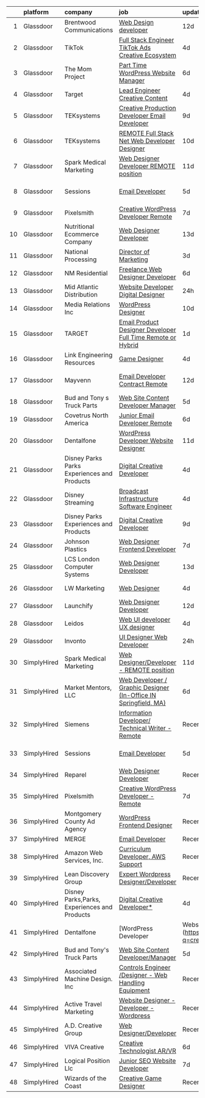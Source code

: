 

|    | platform    | company                                      | job                                                                                                                                                                                                                                                                                                                                                                                                                                                                                                                                                                                                                                                                                                                                                                                                                                                                                                                                                                                                                                                                                                                                                                                                                                                                                                                                                 | update_time   | location           |
|---:|:------------|:---------------------------------------------|:----------------------------------------------------------------------------------------------------------------------------------------------------------------------------------------------------------------------------------------------------------------------------------------------------------------------------------------------------------------------------------------------------------------------------------------------------------------------------------------------------------------------------------------------------------------------------------------------------------------------------------------------------------------------------------------------------------------------------------------------------------------------------------------------------------------------------------------------------------------------------------------------------------------------------------------------------------------------------------------------------------------------------------------------------------------------------------------------------------------------------------------------------------------------------------------------------------------------------------------------------------------------------------------------------------------------------------------------------|:--------------|:-------------------|
|  1 | Glassdoor   | Brentwood Communications                     | [Web Design developer](https://www.glassdoor.com/partner/jobListing.htm?pos=110&ao=1110586&s=58&guid=0000018118e0bebe9bab1a29a8718e3b&src=GD_JOB_AD&t=SR&vt=w&ea=1&cs=1_bdc96b0b&cb=1653979791415&jobListingId=1007873468245&cpc=D2F1DE17EE1F43B9&jrtk=3-0-1g4ce1fndq6ef801-1g4ce1fntpkqu800-341c58f7972e474b--6NYlbfkN0AN0JgPA-XpNJSbtAEDix7jaVo_gHtuHPPykYh8covFIiROmewgjv6ou99YBbZzIiUGd7YMzcytceBprPVgAOrYmhYZjPrHTztbY7IEn8-v70y1A9pP4zMbHa2Yb9vaKybTK6WpJYxscLa9-6_ZI98RmNL3tbq8v3I4b3szl0MGEUbNPOXek9HSrZsmQI9XA3CcPgwzlxTFwVHw5suqJtiqVBChHiMnI4L9JMNCutST38v5IY--248Ld85FGCHdB9-tnBClRDtYdFfnCC4fD2CNOH4OSju_Uk7lKGSdnoYIlrHm_VtocrV1YUFE5zBsTVMX0wW92_DXu4J25laWDv7_nVeE8N0WCoorh7QeTIc8n-OkHmtB0PeZ4rpqvBWFisD5Fx7oeku-mBVqFwtAiu-GAAg6xqNkKsxi9qLHabuNqWFsaiT5tICCi8REucEMdzQZWMN9pXsfKwGxtHPN7RA38hv0Psrb2DjmeriBUUufzQRIvSGRgwLO)                                                                                                                                                                                                                                                                                                                                                                                                                                                                                                     | 12d           | Remote             |
|  2 | Glassdoor   | TikTok                                       | [Full Stack Engineer  TikTok Ads Creative   Ecosystem](https://www.glassdoor.com/partner/jobListing.htm?pos=130&ao=1136043&s=58&guid=0000018118e0bebe9bab1a29a8718e3b&src=GD_JOB_AD&t=SR&vt=w&cs=1_5930b6bf&cb=1653979791418&jobListingId=1007895015938&jrtk=3-0-1g4ce1fndq6ef801-1g4ce1fntpkqu800-bf78653741d4ae0d-)                                                                                                                                                                                                                                                                                                                                                                                                                                                                                                                                                                                                                                                                                                                                                                                                                                                                                                                                                                                                                               | 4d            | Los Angeles, CA    |
|  3 | Glassdoor   | The Mom Project                              | [Part Time WordPress Website Manager](https://www.glassdoor.com/partner/jobListing.htm?pos=118&ao=1110586&s=58&guid=0000018118e0bebe9bab1a29a8718e3b&src=GD_JOB_AD&t=SR&vt=w&cs=1_b7cf01b0&cb=1653979791417&jobListingId=1007890548226&cpc=FB7E4A1762AE5BEC&jrtk=3-0-1g4ce1fndq6ef801-1g4ce1fntpkqu800-94011d42194b3008--6NYlbfkN0BDp_epf89aHDQhKpPegNJQ_ldQpEFZQsM9OcONMGxWx6pU56EKHF58QjVdAUvn2gVf_QDSTsq5TzMYYw_VupSPi2gNelK7gfaSiVvIAZyH_FBcjpgrOiPDCMWhp5_AKgCFtFIEgmxkugGV4vz4jZVhem5kB-XXPuCAj3PfxX1reCEiujvgt8zsKjUc4NaPgJI557kQAOYr0E0Hfiyk6Lw2oDSXxFHVPVuOy7VzStmeQ-n1ABxLJGlbGXd_orJi34HsalCdU4IdpbXa4qpy3FXiNdGk7xWfeLuUdNXj4sVKcWJu0VT5FJmRphESyLsR8BajaDlTQHc72EJ91FTWKghbwquV1wUdQWQZSlNtjnhwKuirlrtI8LBDFSxyTtmCnBWhGsLw3me-Fv2JluT8JFK1neINvRS93UYUx9PDd0_58k60isELYrIYkJ8jwndTEO0IFb3W13nmdd5dgcp6-gakXCEXubHb7-eK8nv_eL00qk35Ub2XhaV0i1F9nnOfDmtFCf8PXmczar0YVP62Ajra1rWNJgqGkk1XyMn_EgUvEBYxRfLFqZUgKaQ2vQCP8X0mQ2Mo41YWkwB1x3gtuydCnZjRN5nw4VPv0rOXmJTTi99g1Yn49-D4C0pYS4zt0Fw%3D)                                                                                                                                                                                                                                                                                                                                             | 6d            | Remote             |
|  4 | Glassdoor   | Target                                       | [Lead Engineer   Creative Content](https://www.glassdoor.com/partner/jobListing.htm?pos=113&ao=1110586&s=58&guid=0000018118e0bebe9bab1a29a8718e3b&src=GD_JOB_AD&t=SR&vt=w&cs=1_3bea842c&cb=1653979791416&jobListingId=1007895429166&cpc=8CDBB1EC89CF7160&jrtk=3-0-1g4ce1fndq6ef801-1g4ce1fntpkqu800-47f659a342ca9cdf--6NYlbfkN0AgONBeCfCTVljpwzR96jFX3mtyFC--n153CYnqiKkqIbEzGownH_L0_wgVvmdp1a2bfVqkckYn9Q2lr1FOqDGHhXGRpztYuKil6dk7w7GOsIU6MaNIx2VG813d8btbZtEEHTQgxP_mED2OtB8l09ia6xzVcEkBp5Qzp4W5Y1PgAeS14vHWinAaus7Tv3S0G43bnBy8FKQrjenrVJKY7Og7ctrb4fXrwvJGSE10qwLZ7IQH2mC4SUvEfQOm7grQ-i92P421mBbhQL2Eha3W0Z5prJMo37wTj30XqzxPuSHfeEpUT1r4spCGkOL60S7X2Fhyz6zTiSUaDEFz7eCid4RXvXT04zQRU37rx_QguMapFEOpxPXFPHBJcwV1gz2oxKgADmNIou5o76dsa0o4GP_v_5hjtAOJ6KQy1ASShraM5dqSNEH778zIoj9D1-QWyes%3D)                                                                                                                                                                                                                                                                                                                                                                                                                                                                                                                                                | 4d            | Brooklyn Park, MN  |
|  5 | Glassdoor   | TEKsystems                                   | [Creative Production Developer  Email Developer ](https://www.glassdoor.com/partner/jobListing.htm?pos=117&ao=1110586&s=58&guid=0000018118e0bebe9bab1a29a8718e3b&src=GD_JOB_AD&t=SR&vt=w&cs=1_ad7d4c5b&cb=1653979791416&jobListingId=1007881109878&cpc=AC285F3A3ECA6BB0&jrtk=3-0-1g4ce1fndq6ef801-1g4ce1fntpkqu800-e35d547a0e4b5d47--6NYlbfkN0AuKz8EBO1xHDEL7V2YF9xF3dC_I9B9i-Zw2Jh8clPMK9BxhHDJszxSyW718EipT5NZMj3EBOgIgA0uWwEm3DTBgaZ73Oz_rNtrM0hv37lKMHXbIT4xzy-gWqWw3lbC-4Gcj_6cHd4C_zCD1WLTPTYUZx3xuhaIYNUjvb8pA4ThrviyUqYwdwRF4o_0wwV-Ln_aUROpvxkxjbTLqrS7p6AYtX1sTn1TX1HLMMOqDezExJAGE0driRH-QrgcK8y2FR9_6JDYnyOrDVl8jVgb0DUx615Yw-TSJupu_VmonOMxAJ73uocxu1PwIZB918NSk6KOmgfMC90YgcVayWckPLYxReo7Dl5sI-kvdwOYJZdlPU32X-oOk8V3nhO1CkVEd9qfLZ219LdeximBkPunliWAkMwiYMX0FZ3outwTyL30uqFzD-i2ujc9fRidkb1HUrinPxdgcRdo802rgLCZM9fk6XRAcqxehf2k7Cy_Y3d_vYKiRAGb7ZbVicd9841pYNMgIx-80PVd5Hq7GVOA3WGEiQPNmbPeiU6s9FWWY1P5FIXvpKXJ1_edCXAgt0JFh4W2G3VjqTUePqGKG9zOuz95rObjuef771eAix-QrNmOrbSZpUicbq4NW71dOqqVv2XNfKcmH5P4uiMw8ghVUFBVsMemZD7iFY8tlHQH5PvSsmpsaYl9OE0dP4K2WKOiL-BCWlw1FSgkgGxQUT6OygiolrBVYt2dMCOzpbUcSaWPcOokPumuO0RGf6FFpiq0fH7_g1_1sfy8YHYMLOcgu902nN3HnMjQnojd9byfVF6b4dk9FTLp7Jh5uEcbvCj__iB4j5WagCfwEM7emq9S1rICHAwud_nuWcw_ny-dbhO3dERF5VXeYjbNQmW98l5fuBpHd8uhBtccKb8V6QVrZuzR6ElOzYVPreXcItuRuZFcgt5oTdsQ87tlysgj7yQHCv8%3D) | 9d            | San Diego, CA      |
|  6 | Glassdoor   | TEKsystems                                   | [REMOTE   Full Stack  Net Web Developer Designer](https://www.glassdoor.com/partner/jobListing.htm?pos=119&ao=1110586&s=58&guid=0000018118e0bebe9bab1a29a8718e3b&src=GD_JOB_AD&t=SR&vt=w&cs=1_cc331e5c&cb=1653979791417&jobListingId=1007880902293&cpc=F41FEAB56D215062&jrtk=3-0-1g4ce1fndq6ef801-1g4ce1fntpkqu800-cb4ddb00717d9792--6NYlbfkN0AuKz8EBO1xHDEL7V2YF9xF3dC_I9B9i-Zw2Jh8clPMK9BxhHDJszxSyW718EipT5NYCQO0TgD0X0cN-EX9Ez1WVHqxAhRb4wizqzOjcBeH0SdYQzcKyhi2n9YUnuT1MpurB242hBb_4yQ7UNwoyoc78Arno7-GIBYU2B-nA70g_dmXpghjqrUTK5rIkMOCsmSY_FCHoK-vSJ2n7WAbHXVlLsbtMNphELq5IG5Sun5ArNsPetGx80O50A8N0YkBXWt9d75g09HWT-K053hsJcL4R_hGWR20uD0pIbCtOuZrF9UOioKKroYBnlrX6I3hVbUbxVbvIh9AfX3xfioeCRwbf0UovSmM0bilAoQ_G7MyaTcmKGuDXc8VowHS8vkpsoBHYNePuXA-T4ZTNUyLPe7hFSLKN2ofdG6aOQrjfgq3dEVyffyD31Ewc9h2_GfFYJlly3njN104SoNEqPDG7ODuwPOspZUnNKDbR2ooPqk3EeKAeydrUqczWO4nyypqOIxTfEUufd9_13kBv2ONt2tFW0PLfnGfHpEsbK4EplcJvwbMoXl9fWXpNR-LmG9CB3DckLscOLb8_aNEwzGqpmJ-FcT9MOFLub-j9RpEkX251UOlteV977F9p20nR7mdRh8P6p1YBV3N_VAF0tl49vZzehzZ62LWuOKjO-YFviQoKzYYdEsto_NuMc-kSke4JmIORSx9aWHkYZBqhoX6tpW8O8qoDdewcLCVYURuOSIqEttUXOzuosIVsenwKa7NwvHEy4L_XWZ66gdTfjSGxwrDX_BYyt1BU82Qfn2EB7rF6imgl8i0II-phvZSMrnQ6lcJkkMljuE-C9dBft828TnHKY73NykCALl8oIh_VQNiE07y86e6GSqNBpN0zlW3jygyMC8T_r13dT3cQE2Bd0Le1ifANmUGz71A-o3a4tzkMoog63DvPLD6osVWUwsRClg%3D) | 10d           | Dallas, TX         |
|  7 | Glassdoor   | Spark Medical Marketing                      | [Web Designer Developer   REMOTE position](https://www.glassdoor.com/partner/jobListing.htm?pos=125&ao=1136043&s=58&guid=0000018118e0bebe9bab1a29a8718e3b&src=GD_JOB_AD&t=SR&vt=w&ea=1&cs=1_831920af&cb=1653979791417&jobListingId=1007877826863&jrtk=3-0-1g4ce1fndq6ef801-1g4ce1fntpkqu800-2f13653f5c5aacea-)                                                                                                                                                                                                                                                                                                                                                                                                                                                                                                                                                                                                                                                                                                                                                                                                                                                                                                                                                                                                                                      | 11d           | Remote             |
|  8 | Glassdoor   | Sessions                                     | [Email Developer](https://www.glassdoor.com/partner/jobListing.htm?pos=123&ao=1136043&s=58&guid=0000018118e0bebe9bab1a29a8718e3b&src=GD_JOB_AD&t=SR&vt=w&ea=1&cs=1_49d3c3fe&cb=1653979791417&jobListingId=1007892911306&jrtk=3-0-1g4ce1fndq6ef801-1g4ce1fntpkqu800-9548a622875b6647-)                                                                                                                                                                                                                                                                                                                                                                                                                                                                                                                                                                                                                                                                                                                                                                                                                                                                                                                                                                                                                                                               | 5d            | San Francisco, CA  |
|  9 | Glassdoor   | Pixelsmith                                   | [Creative WordPress Developer   Remote](https://www.glassdoor.com/partner/jobListing.htm?pos=121&ao=1136043&s=58&guid=0000018118e0bebe9bab1a29a8718e3b&src=GD_JOB_AD&t=SR&vt=w&ea=1&cs=1_841b2d21&cb=1653979791417&jobListingId=1007885969465&jrtk=3-0-1g4ce1fndq6ef801-1g4ce1fntpkqu800-3cb15af3a9caeacc-)                                                                                                                                                                                                                                                                                                                                                                                                                                                                                                                                                                                                                                                                                                                                                                                                                                                                                                                                                                                                                                         | 7d            | Remote             |
| 10 | Glassdoor   | Nutritional Ecommerce Company                | [Web Designer Developer](https://www.glassdoor.com/partner/jobListing.htm?pos=101&ao=1110586&s=58&guid=0000018118e0bebe9bab1a29a8718e3b&src=GD_JOB_AD&t=SR&vt=w&ea=1&cs=1_ba0bbcaf&cb=1653979791413&jobListingId=1007870163065&cpc=98DA698308998F28&jrtk=3-0-1g4ce1fndq6ef801-1g4ce1fntpkqu800-05730f7d874a8101--6NYlbfkN0A4hgeKHdLyHgzaskNEvl2xXMVaueUT71iJOYpLYISQUI4874FyV4y-9t0XBQqIHQwgodLoD-hlKBw30pOxe1lfS9odE7bVLnq0mhISBtPVjY2wHSxJJ9n-Qo1a-L7K03ejCZ_ueN6182PjFP47O-7FCZrHRlTpoj7jtMdDTRdxMGfgMxiQLQIQXOB5-88trjzo7YSfYxYUgwNlHWAhZxipkyEcn7aX60B94Thk4vMIeF-hSSxOdisO3EIwZ8XSvI9JB3PBqwcfFoS3rbpB1WsyN7nJLUdvVtzjJggecGq1y8XCDLLHbXBU9amaHjNI1iOaaYR8XLdheanWf9OGkU3KtKPt08GvflN5DgMkoOeowOD_9Rwua_hiEbevkESYlWxgH_KH1FcUYW2XBOpqPlia6wgJjgO6_lLnFLLUhge6BcxxzvnZLYY65tGyWSlQyhlhBO4IDF8bgzKNhprOSLZ-hG77c-YZae-zHE_wUHtap5EucEPV5TTNSmZcSeo4LnERnyaf7ThmEg%3D%3D)                                                                                                                                                                                                                                                                                                                                                                                                                                                                       | 13d           | Mesa, AZ           |
| 11 | Glassdoor   | National Processing                          | [Director of Marketing](https://www.glassdoor.com/partner/jobListing.htm?pos=107&ao=1110586&s=58&guid=0000018118e0bebe9bab1a29a8718e3b&src=GD_JOB_AD&t=SR&vt=w&ea=1&cs=1_70ce7fe2&cb=1653979791414&jobListingId=1007899258396&cpc=C433947A107EB3A8&jrtk=3-0-1g4ce1fndq6ef801-1g4ce1fntpkqu800-947b267017f87e14--6NYlbfkN0AO-lx13pzomzdSppJUWL3QXsQT8oyFk4U4LWH8QC50Cr-zBueLseaIpkkkJPr_5hKBI-HdPp9CW4PwmGJZ23fbNpF3sOv-Qz5rN0rZXmH6HfM2DjqljLBGoEdTx-afSUvuzP0UerW0Vy09R_u_c9qM-Yx3Qx3IOKHmM9nm5-AmRkNNPqyijCRBatfRQTE1AOlFcc4jlvvsjEduU1uOjKVgujWrc7ggW2U7-Q20UG7_PIowvasIIednmzBjc9OcoIdm1BjPWcg3wQHD-NblGpkMUw_2Jx-7Gom8k6ozuVSeASkYo-es_TDXH_M_ZDz5ZTdTVJn7LM_Mai9N1qWrQoB_-mN2TvWg8UveLG2gcVZ2kN5mAfoB8ibaBIX4mFzm9c_PGw-n8KEc5vpokIfl3AEv-388UDhYz8-zlmcSwPnA2H5j3EfQKj0i1WCETMbganGqE4C6BpAKPPLYAAMxuF1PRIufF-RmLMr8oYSnXJqbi_qwPGewW1uszxjfYls7gMfOgkJhOMXhmg%3D%3D)                                                                                                                                                                                                                                                                                                                                                                                                                                                                        | 3d            | Orem, UT           |
| 12 | Glassdoor   | NM Residential                               | [Freelance Web Designer Developer](https://www.glassdoor.com/partner/jobListing.htm?pos=124&ao=1136043&s=58&guid=0000018118e0bebe9bab1a29a8718e3b&src=GD_JOB_AD&t=SR&vt=w&ea=1&cs=1_f01df279&cb=1653979791417&jobListingId=1007889424611&jrtk=3-0-1g4ce1fndq6ef801-1g4ce1fntpkqu800-8b33379d0efd92ef-)                                                                                                                                                                                                                                                                                                                                                                                                                                                                                                                                                                                                                                                                                                                                                                                                                                                                                                                                                                                                                                              | 6d            | Orlando, FL        |
| 13 | Glassdoor   | Mid Atlantic Distribution                    | [Website Developer   Digital Designer](https://www.glassdoor.com/partner/jobListing.htm?pos=114&ao=1110586&s=58&guid=0000018118e0bebe9bab1a29a8718e3b&src=GD_JOB_AD&t=SR&vt=w&ea=1&cs=1_b342b73c&cb=1653979791416&jobListingId=1007903294411&cpc=280AB1FAEDD8D536&jrtk=3-0-1g4ce1fndq6ef801-1g4ce1fntpkqu800-2b67c79111503ea4--6NYlbfkN0BFoUiGhYgMv7mY7eF-LUw5iBVmnYrkwGa4q8pcO4KaVnLrhYX2UEPCV2Z8xr9c14HKUUNq9DvnCyysFLQSGDIXNyuipCfsfrXAIskEj7Qd1qOVlTRTHFDUJjSUZy5S8u-oMzntyD7XA4wR23HXW9mL44-sFXbxUo5zag_3hC_G7woMXF7Qes8IAeHwMkVNk0Ii2G4ZOLAFI3K_V29rJ5FE1tkWQitFEpqTi3CZWcSlHybah1eEiJ74KE-pluU1H-cs4ig2G3TF7hYoFAAyR-_DVT_jfpYpAYbxWuvPsxn5i5VRs4Hw67k9uXcTURaf-nTK3UKncrc7Lz2k3whMNLL-NdCCK3JIRQ4xiREdAM1lmfsJXr_8dTCz02BeNI7P0q04pUFj-FIEL_b29x0VncyXDguD_a4gIjIuaofH9jZ2RocBfO1qXnNsXWi37ST3YfK--ISy4J_IljMjek0eH2dv8RGXR3F2sYkmQ9xjZSiemlpgoRG2JDIBQeyMj-nuAsI%3D)                                                                                                                                                                                                                                                                                                                                                                                                                                                                       | 24h           | Durham, NC         |
| 14 | Glassdoor   | Media Relations  Inc                         | [WordPress Designer](https://www.glassdoor.com/partner/jobListing.htm?pos=104&ao=1110586&s=58&guid=0000018118e0bebe9bab1a29a8718e3b&src=GD_JOB_AD&t=SR&vt=w&cs=1_5a51b7dd&cb=1653979791414&jobListingId=1007880554824&cpc=69B8552047CEAB84&jrtk=3-0-1g4ce1fndq6ef801-1g4ce1fntpkqu800-74167e276388d39e--6NYlbfkN0Cz3Rmax7vZCfytuMZp8f8gjpiHPDYSQsTIfBZvarE91dqugE1sjmNbTwTrQ6OtasNkZtz-Nc85ovv-SWbn05n1jRMKS04gXQMoydn4NEGPfS3Xa_VrT4zRAV_AWjbZdpNxAa9TCc5-pmV_0HF62B_ghKNKVuHBK6SEGphVkxn4TK5v6jFX_k3v4MyR5aiuCZ41g6Rkl8505qOkOtR0r4lQvFXfzavzrn2ClcEGFUBhIQ0DuUYGaGanT45yplxpghV1kAeri6w4zMYbzQx4_DKqdN3h571ocIjv82BKfA2Pf50ojzQQ6G97oWe47P7UYo0Y2FQthLtRGr0NPWdo7ImH-zZ6hh_QaDWzR6bYw8MWZ7DnOOnmih1blIXXZblDBe_abBzcQNJslRqttLO2rVOOmetSE0ip_9t8RnKSKsdYvYv4XcfcR7lAuZCFKcvFZxc4zHETezFx04U8vk-kecGWTMQMULgZf2u84ouyoKtdyLI6mn1q0sNi)                                                                                                                                                                                                                                                                                                                                                                                                                                                                                                            | 10d           | Burnsville, MN     |
| 15 | Glassdoor   | TARGET                                       | [Email Product Designer   Developer  Full Time Remote or Hybrid ](https://www.glassdoor.com/partner/jobListing.htm?pos=128&ao=1136043&s=58&guid=0000018118e0bebe9bab1a29a8718e3b&src=GD_JOB_AD&t=SR&vt=w&cs=1_31390fc9&cb=1653979791418&jobListingId=1007900471696&jrtk=3-0-1g4ce1fndq6ef801-1g4ce1fntpkqu800-d89c527548f3a6a0-)                                                                                                                                                                                                                                                                                                                                                                                                                                                                                                                                                                                                                                                                                                                                                                                                                                                                                                                                                                                                                    | 1d            | Minneapolis, MN    |
| 16 | Glassdoor   | Link Engineering Resources                   | [Game Designer](https://www.glassdoor.com/partner/jobListing.htm?pos=105&ao=1110586&s=58&guid=0000018118e0bebe9bab1a29a8718e3b&src=GD_JOB_AD&t=SR&vt=w&ea=1&cs=1_44424a67&cb=1653979791414&jobListingId=1007895046332&cpc=9E3121F390AE2874&jrtk=3-0-1g4ce1fndq6ef801-1g4ce1fntpkqu800-bab08b7fb23a502c--6NYlbfkN0Bi59PLG-jaZxWB8GcNlFEjak-PLT4xOp0eHqHcFBwCFKYYVTHzP0Rnc5QgJR-JH1VJx929e_qIf5MtydOsPf3gJA99b_7LVJKZGboLaB8qxXuuGqZH56yaHO-7s0bJB_sa2qwce-d3mn174xDQL3-rTEHyXQDXzXJyteH8lYK6xMWLZQW-WluWnZQlW8sPsKyYZFAqcg5aBLv0djh6wT8_26FwX9o0TJVibgVC2UcvJntY7WiiBAXwTL7qx5v_WczpB5bew8RHE8cjITZh7vYstDRjmlGS3QMiEX6bRhRdWgj0BqlQplJtQXdrCSY-3S-I1cuTgzonIfwSuLxFLjRHqxXq0V8gKNUZrVC0DZ1WAQPZMp-1dmO3iqV2wHp_w_pt33pY2iBTqLHs6_aCNy-hk84GhWY3Q9CeUIxWfWxw89ZzxAD18LoDbW5Tt7Pf0YTWdwteWlbDeUB5Bb27tYyxI75XduHoq9iD12QbyA58BQHP8Qn5CbzOw_rP2lXLsn8TPrLHQ7aIUg%3D%3D)                                                                                                                                                                                                                                                                                                                                                                                                                                                                                | 4d            | Philadelphia, PA   |
| 17 | Glassdoor   | Mayvenn                                      | [Email Developer  Contract Remote ](https://www.glassdoor.com/partner/jobListing.htm?pos=126&ao=1136043&s=58&guid=0000018118e0bebe9bab1a29a8718e3b&src=GD_JOB_AD&t=SR&vt=w&cs=1_e73a57e1&cb=1653979791417&jobListingId=1007873436450&jrtk=3-0-1g4ce1fndq6ef801-1g4ce1fntpkqu800-38658e143497c709-)                                                                                                                                                                                                                                                                                                                                                                                                                                                                                                                                                                                                                                                                                                                                                                                                                                                                                                                                                                                                                                                  | 12d           | San Francisco, CA  |
| 18 | Glassdoor   | Bud and Tony s Truck Parts                   | [Web Site Content Developer Manager](https://www.glassdoor.com/partner/jobListing.htm?pos=103&ao=1110586&s=58&guid=0000018118e0bebe9bab1a29a8718e3b&src=GD_JOB_AD&t=SR&vt=w&ea=1&cs=1_125df887&cb=1653979791414&jobListingId=1007892151006&cpc=1C92CB96DE64E4F7&jrtk=3-0-1g4ce1fndq6ef801-1g4ce1fntpkqu800-37a9e411a789a9f8--6NYlbfkN0CMqAU-OFBhsNaRR6vp3pP6x0mFi-Km7glRX3whY4SgNIBIyXQ9AXISazul6OWJ2Bk5SXF1yXZv6S8dni972IUibODOVIXi2_HBUt_lfApBnXxryqLNYKnIy-uaGMWiJwnmBruXJKjnfDAOyDxhXq17uEk7hpm0FSAIZ3wee1DTvTZWAko0FNAYIrJoFQhaWZGFoND5EV-EyEphh0pl8HfgEDRAOVLXiEIO0vOEhTqoukjBHePXg3Qr6pNow_wA_0SjUNAz0IbIs0JFfEhEe0CcTqBzB0JWyz57SYhveYw5wmu23x3UAPAuzf-WaXhd-_Nx9Xoy4xe715l0OC9r5Tzdn6JRyoPS1X3LvH4NrctmQtuYtjWz3uQwRKpvq-I0YhoJnoylpdFkMdLQmEvYe2oaXvn4A9QG75ucwHN1oM43i_QfUhH4V4mqAFihn4RlbKC25YAPwwkE-ftek21x2uRwHhntBFoaTsH3ya6ZH09He1kNhOtaNkY4n-F15aqpnkB5mgNESCreJjvJytYtesGAQYBEgRXZ_sM%3D)                                                                                                                                                                                                                                                                                                                                                                                                                                         | 5d            | Romeo, MI          |
| 19 | Glassdoor   | Covetrus  North America                      | [Junior Email Developer  Remote ](https://www.glassdoor.com/partner/jobListing.htm?pos=122&ao=1136043&s=58&guid=0000018118e0bebe9bab1a29a8718e3b&src=GD_JOB_AD&t=SR&vt=w&cs=1_c3c11b31&cb=1653979791417&jobListingId=1007889463657&jrtk=3-0-1g4ce1fndq6ef801-1g4ce1fntpkqu800-eec3acbce98b5581-)                                                                                                                                                                                                                                                                                                                                                                                                                                                                                                                                                                                                                                                                                                                                                                                                                                                                                                                                                                                                                                                    | 6d            | Maine              |
| 20 | Glassdoor   | Dentalfone                                   | [WordPress Developer   Website Designer](https://www.glassdoor.com/partner/jobListing.htm?pos=106&ao=1110586&s=58&guid=0000018118e0bebe9bab1a29a8718e3b&src=GD_JOB_AD&t=SR&vt=w&ea=1&cs=1_ead08d74&cb=1653979791414&jobListingId=1007876265931&cpc=BE7ED86EB2F099E4&jrtk=3-0-1g4ce1fndq6ef801-1g4ce1fntpkqu800-e7edcc078dd9ff13--6NYlbfkN0CYsydUxmpGs6l8Mamhxh7X_ekOeCF664TVDd9CAWImjVf8V7DaZWuzYc07tiOXSvxVvDrA8fIW6fWtZbjZgGxE3xjvmERyWWYl-QhoYM3a_vcwsSmW6R6ih_1K5K0ayYTeGU_rIzWIk3kO-Y9OJeWYvnCSXQNU8f2N6TymbLPeb5v-NGntEeESO-faB4guDWJas9IRX-6Eeb8-ZOFRF0jrBSCh0NmrJafy-hKuZmcLm9ie7crudJXPSJuQCzxM7y3cL08Ujz12hMoEfHMAuFKeObCnpc3neAf7ZGnOHj0Tp2VUCAJVXZsv-hhuT5A6Nd4Mh-iJJ0xijenpn-MxRMOwKb8cuiHRA31qccmpA-2p0ve8X1SAfU1gFV70jZGcEBEBMZBmXwZgf0XkZvQo4U29yL7CEoSN858cVzG6suk2WqF0nboDOrGBqYsA25UBBqsvrpjGr9KyaCR6iAPsGSZIXyi9elnh8ppel81IdCDEW3PU5qeS3fcg8uv63Z9ipJXePRcZIzAlaCxTAxNlX11D)                                                                                                                                                                                                                                                                                                                                                                                                                                                   | 11d           | Cocoa Beach, FL    |
| 21 | Glassdoor   | Disney Parks Parks  Experiences and Products | [Digital Creative Developer ](https://www.glassdoor.com/partner/jobListing.htm?pos=115&ao=1110586&s=58&guid=0000018118e0bebe9bab1a29a8718e3b&src=GD_JOB_AD&t=SR&vt=w&cs=1_174dd6db&cb=1653979791416&jobListingId=1007895985065&cpc=451933188B21919D&jrtk=3-0-1g4ce1fndq6ef801-1g4ce1fntpkqu800-8aad2cde0c03507f--6NYlbfkN0DAFTyt7pbDCC2JPO79CSdi1dIb81yjczP5qsKcZIxgiRd1qisRd4re16D_VG3-wzVt0-0D5x6rml2smTKvrTAk-uI00L7ZHwoC_X6wE9xog3_WD42FgXE37uzrTdZvuLx08Kxelda3q2j5SnpjpT-ImlQirj2grhFS-wL1D3vg_T3FZGP25Kf7VsfHi8zROtnxZ-m9J1Kzx5Ot30EE6_9VFg2VH5DQHqqqMR0rs1CTa0xCFgWeGlThhlpJHtxNujZr5RWuIqBYaEja2S-9zVRjnLCBxD8-oYRETSQz8WAIQbOyC6HpmmEA5sv2lq4QiXUGCqFoNk9W4iCBFqjOtafx8cnr018gox-XdksMRvVx1WHOmNo2B41hFGJ5Ng_ZOpnVtHyM4EGxrA0U7u9GWUf-CkL0JHUkQBsfcKC1uI1g8bkOw4Hzy4GO)                                                                                                                                                                                                                                                                                                                                                                                                                                                                                                                                                                   | 4d            | New York, NY       |
| 22 | Glassdoor   | Disney Streaming                             | [Broadcast Infrastructure Software Engineer](https://www.glassdoor.com/partner/jobListing.htm?pos=116&ao=1110586&s=58&guid=0000018118e0bebe9bab1a29a8718e3b&src=GD_JOB_AD&t=SR&vt=w&cs=1_e334d97a&cb=1653979791416&jobListingId=1007895969500&cpc=4F748F1840550ABC&jrtk=3-0-1g4ce1fndq6ef801-1g4ce1fntpkqu800-62384bed64ccb3c2--6NYlbfkN0DAFTyt7pbDCC2JPO79CSdi1dIb81yjczP5qsKcZIxgiYm3-7g-689UM0rgypL64cqRxOACVDOdHwhR0JhqWGf2XQgmbsc5It2T99R-4oVYWKMf2gbSMfq_8-Et-JKOFZnOaJHyKyuEyT1pOqBcXr10iAgHmer2MOPEeX1m0ap0l49QB93nUwKZDdoXuQI3Kq11aF1dWGtMaaCF6u0kuwU78HN-rN7SOaAnprrY_pBO9IqBPoR1ImxTLrDOeG2u9ajPYxU-R_n4VYIMWrbqTzmf53kj3rSXMlPzuH8JfUlzF7bAsaE7QAZ53g-iKbyJ8t1YCDwOnop7_C866Kq8t5zHKRKdF_s-pP-KXtmCuY_lzl2SIb43K9KeXGyLaLV9z8hlUCEHGz2Lc7We-bp3KfOPuYS52gQB3vyXUJRSw_2UYycRPbwjaHj1)                                                                                                                                                                                                                                                                                                                                                                                                                                                                                                                                                    | 4d            | New York, NY       |
| 23 | Glassdoor   | Disney Parks  Experiences and Products       | [Digital Creative Developer](https://www.glassdoor.com/partner/jobListing.htm?pos=127&ao=1136043&s=58&guid=0000018118e0bebe9bab1a29a8718e3b&src=GD_JOB_AD&t=SR&vt=w&cs=1_7cd189e9&cb=1653979791418&jobListingId=1007881333218&jrtk=3-0-1g4ce1fndq6ef801-1g4ce1fntpkqu800-9d78675828d93b71-)                                                                                                                                                                                                                                                                                                                                                                                                                                                                                                                                                                                                                                                                                                                                                                                                                                                                                                                                                                                                                                                         | 9d            | Celebration, FL    |
| 24 | Glassdoor   | Johnson Plastics                             | [Web Designer   Frontend Developer](https://www.glassdoor.com/partner/jobListing.htm?pos=111&ao=1110586&s=58&guid=0000018118e0bebe9bab1a29a8718e3b&src=GD_JOB_AD&t=SR&vt=w&ea=1&cs=1_1ff269ef&cb=1653979791415&jobListingId=1007886366981&cpc=B576E40E3A51D23B&jrtk=3-0-1g4ce1fndq6ef801-1g4ce1fntpkqu800-71a6647d4708e060--6NYlbfkN0BxpP53ILL8GulLJ_NWfVzecCnjI9RptcsvEJd8wgfIdC7aG_mhaiJiJSNKInV-OucanRmZ0CVN9NTFUk_V3PfsEUx24n35K24fa-81_wd9tWHTgDAD1aUW29PBhlMnLAxkc9z8Jqhzivrmw9wyIBXYmy2VW2Fc2vAeFcIDMNDs46bZW5anTaMOR9riDF8Tlwl0ATF061q6jQL4nd2MTJoPpw2IdgMxPUhGMs-eHdbR6MYyN554HWb8nOWDROFgoiJpP8OtA1QwmHhI58o-eBl-jbP1MPwSgFsam3PSERfDP_9Tyk5Sc52QJK1tMT6rRo-QsaTYoWP_0uhy1tjYHtepHbFBmYvZi89HUg4KNwUvAZowEpcV4o0ZWGCSLqU2l-CGm17a9fOGSf-8fPca_YO-PtEcbxPGkCzcPnnuvRABjycZ9hpWdgUU7tTzN85YiQvZuepiYZ6fXioFkRsIYtIkVuhP-4iusXDfxP3WsyxUSE84si9IGj9YaG9z2BdvWPHnD75cAmgQfszhs_Huq9oq)                                                                                                                                                                                                                                                                                                                                                                                                                                                        | 7d            | Findlay, OH        |
| 25 | Glassdoor   | LCS   London Computer Systems                | [Web Designer Developer](https://www.glassdoor.com/partner/jobListing.htm?pos=112&ao=1110586&s=58&guid=0000018118e0bebe9bab1a29a8718e3b&src=GD_JOB_AD&t=SR&vt=w&ea=1&cs=1_e4670e7a&cb=1653979791416&jobListingId=1007869651559&cpc=7F925F5888094D6A&jrtk=3-0-1g4ce1fndq6ef801-1g4ce1fntpkqu800-a6905de619ab5557--6NYlbfkN0CckLY1Y7Nzm7RAXoTq-bvgsovIKUj47znE7HlWw5vlrDWT7l6GaPFsZiavTqzdiZceD687X1l-YQAMgi8PlCIz8mjWi8QzgVC3zBbedxe1b6DVCVtlydZgSQFwII4AAhN2O337I07cfGjcjkSu8qF7n4-CEUzPn65v2dMy7E_9RXc3sRNWOyODpw_OOAdR-XX8uPYcNzqsWtoZ5yQrfGzS3KZW9hXUqO0fzA17ra32NCMQkl20YGotaSPotRbOOxru4WW7oXJjSWFbI19TnaEKf354sCLRdaEStNRYWty2hf3MfqMFuOA4hcusONsnNY4vPS1u45wKqRwHY6UoETQVdG5VUGP-gvhXDS94aIIj_Mv6rFw0JJ5uK0Ozl9tbWL84I4BRWH2IdZk1x1PVF2Q7IiPVeysZ5NaKOQH61MGuHpOu-uw_IxLhpZtTh_rWCsiDNByux_1ubDypQqAyiPqhVipcMX7xN0AOH_xhocIuS8ls__r20atNnJwrP7QD17KQFnkqpSX6nTiRr3BHIJxW6rZRyLYo3Zd4swGZyk9rGBydk3VbBBeO2xiPlIt4uDMbfdCviaKEfG6vtOnlCE3puA8HITs_mY8vuf1ADgvwqhWA0hmn6kwmmqFFmC78p3acn68dAfnpXeuA_EknK5lz1oBjvOpI7icMA6Lwu_aDC83luunnpqV2O-KRHSpu9P6bwqSKV9x2fABTIcFIEOAqTwWT5bKlCC5SO4rBe56HnQwZdatwyr-a5KeKwDWiWWY%3D)                                                                                                                                                                                                                     | 13d           | Cincinnati, OH     |
| 26 | Glassdoor   | LW Marketing                                 | [Web Designer](https://www.glassdoor.com/partner/jobListing.htm?pos=102&ao=1110586&s=58&guid=0000018118e0bebe9bab1a29a8718e3b&src=GD_JOB_AD&t=SR&vt=w&ea=1&cs=1_3ecf800a&cb=1653979791414&jobListingId=1007895468321&cpc=10C7E726C7801768&jrtk=3-0-1g4ce1fndq6ef801-1g4ce1fntpkqu800-3d06236e05f6d6ba--6NYlbfkN0DfhRLDY5E7BVY3xhBTAobuSaZ3WR2SqAJ-w4NHeQGDZ_AVI7MoW9SUwOGs9_RAfrAHgCsjqAmyd0L6pLGceABC0g6YNCi_CHcKRNHjlY7FcUJrmQFGECGsyUm65aWq_IoRzvdVPewbiEFdQ5-bS4Bc0Ka3utPSsiD_VWk3KeUaZ1TrX8lmp4rqDA7_LBmhjee1p_Yp4iU8oxPGbAKJtf9YoZdqwyIwfs5LM8damgIYeyG7hykR11A69E8rlZmsyPAmYH4UCcWHuSoX9N_JOuRZrIDFLIziRuA9TEU5kINP_2voZKv-QFsI9pv4KviXh6nZ1H2oIdUQ94KlvinwwKz5yiahDK1lVtw-hfioPP7UbYeL4pFVQZs5UFGNOsdGcK9AwPh5m9TqoDO_lnnGutuIXBSXWuWz2p-XM-EnVMoEYwizOqZL7xnJaNAzy8HHO5M2kLesAMqAbXnztDLBC3CJGHr_rk1OoFkz5zUuSMgbcSCfj0i0IWOKW-DCoPZ4JwI%3D)                                                                                                                                                                                                                                                                                                                                                                                                                                                                                               | 4d            | Bonita Springs, FL |
| 27 | Glassdoor   | Launchify                                    | [Web Designer Developer](https://www.glassdoor.com/partner/jobListing.htm?pos=108&ao=1110586&s=58&guid=0000018118e0bebe9bab1a29a8718e3b&src=GD_JOB_AD&t=SR&vt=w&ea=1&cs=1_d77b9980&cb=1653979791415&jobListingId=1007873147124&cpc=2187E14FC6F1B769&jrtk=3-0-1g4ce1fndq6ef801-1g4ce1fntpkqu800-262906588ff2f29d--6NYlbfkN0AR-aAJPz1BnSqWzdrWMdedROU4ejlzYpzmYToDmFFDvgahzMC3T3_G7m4cdAB83_VdJImYJ8Z5ohUQzXQaIb1cMoGDp2iE7jF77ebMet__wHm2-Zc01thLTrGMpbT77Y6DPCPW7yafK9HFTgqW6kWm5i8b2WuXA7Dx_85HileIUk8lSRlqKi12hCMkNGtt0quS8roDbV_DeH5KRKTHApXs38gReSxYD5-gcM4siMAW3l0zQ801h42qTm1TM-FxFxpNiq3i6f7yKhTDJGFpn2cSsjy921xJwW-wBB7_XzDN1S5meB303GKAyOopaSptddX2T_XlqSQqGGKL4qbTEZhyts8aaELeK6-pxAnpHlAI4LpTsz8li2djAqajNRGX1-IMiqW4CBXZYJMAoHV5hTgPXhLS60mx5omLm4dlipVq-mJe7R9TRMcGU1A0_gKRHBu21HSZSxrHx8929-sgVzcrBN-uzyMKusf2U21SPq0xn2r7LadZBrHXBTjufnnwfhHxDKYOU0SfOQ%3D%3D)                                                                                                                                                                                                                                                                                                                                                                                                                                                                       | 12d           | San Diego, CA      |
| 28 | Glassdoor   | Leidos                                       | [Web UI developer UX designer](https://www.glassdoor.com/partner/jobListing.htm?pos=109&ao=1110586&s=58&guid=0000018118e0bebe9bab1a29a8718e3b&src=GD_JOB_AD&t=SR&vt=w&cs=1_a4c8c6ac&cb=1653979791415&jobListingId=1007895009792&cpc=3028881457C6165E&jrtk=3-0-1g4ce1fndq6ef801-1g4ce1fntpkqu800-d1b3de781d1be8ad--6NYlbfkN0CZUO70VSdYKA8PR3jfrSh5ljhqJhfDt0PzQCMubt8cRihWbmqO_-CcWTBwQGpXTiiSZxVQixoZL8Gqt0eiwtr6Y7MFdYSikW2j2XdpHuAqkeyPvSmkWyZBjpwW9J3xBE0hO6cGUpyZF5kcng95dSPjSDAJax7u-6GeFPmk-VZoiYOkmYASaeggYp4bKzdUB7WJLZdd__hYWHxT7VWenS1-zxFaJ7rHg27cFY4-6FEGA-5hp3MI2y8AFu9Qi6y8QJa1_MRNjtqTnU2Jh1nUNUpFfJpV0m3kufC2q2mrD7gFRTcuAXwKGuB7U_Ud4oUf0bKsvY_LCFnNK9r2PRuCMC7bI9nckjBN4vjZ5RbDXUHHig-i29XfyBq9wgEp_vsdfqqjCmEaRdFdvIGWhVXJ0zIyNienUfRDdgMIDskfVievVcTaQV3zcCgJPIW-B6xnJkHGPwc000YVBaZ9TdwlCc6bCeNkGRQdOZ2WV7WlmLVE8Bhk1ziOgr0NYBSkWrA2nh5NKLZq2ruHS7z4cNEscT3VkJpY69lTL-p42X-7zKDMhmmMP7rpvtpHQ3eYQ9rluZGfsSRPUfrS8An9EPBOZGXaEmIDNhoXDhjMC5Khp7HC28gWqueFR96V)                                                                                                                                                                                                                                                                                                                                                                  | 4d            | Bethesda, MD       |
| 29 | Glassdoor   | Invonto                                      | [UI Designer   Web Developer](https://www.glassdoor.com/partner/jobListing.htm?pos=129&ao=1136043&s=58&guid=0000018118e0bebe9bab1a29a8718e3b&src=GD_JOB_AD&t=SR&vt=w&cs=1_2e60a50f&cb=1653979791418&jobListingId=1007902508592&jrtk=3-0-1g4ce1fndq6ef801-1g4ce1fntpkqu800-99be73157c13249e-)                                                                                                                                                                                                                                                                                                                                                                                                                                                                                                                                                                                                                                                                                                                                                                                                                                                                                                                                                                                                                                                        | 24h           | Bridgewater, NJ    |
| 30 | SimplyHired | Spark Medical Marketing                      | [Web Designer/Developer - REMOTE position](https://www.simplyhired.com/job/35M66v77AdD9n8fOCx0TvbHKph55pnBEUtaBea4aPDsZPPSG2nNFfQ?q=creative+developer)                                                                                                                                                                                                                                                                                                                                                                                                                                                                                                                                                                                                                                                                                                                                                                                                                                                                                                                                                                                                                                                                                                                                                                                             | 11d           | Remote             |
| 31 | SimplyHired | Market Mentors, LLC                          | [Web Developer / Graphic Designer (In-Office IN Springfield, MA)](https://www.simplyhired.com/job/6kf3uuwQ1EOl7Fl3dSxs72FKsBasyP0W-R29HngWXbHTwb_VXh3XfA?q=creative+developer)                                                                                                                                                                                                                                                                                                                                                                                                                                                                                                                                                                                                                                                                                                                                                                                                                                                                                                                                                                                                                                                                                                                                                                      | 6d            | Springfield, MA    |
| 32 | SimplyHired | Siemens                                      | [Information Developer/ Technical Writer - Remote](https://www.simplyhired.com/job/RjdfCnYP3tRyUQePjTPpw2JCUlVccTDJNLOPgzOju5gPEItqs6d-cA?q=creative+developer)                                                                                                                                                                                                                                                                                                                                                                                                                                                                                                                                                                                                                                                                                                                                                                                                                                                                                                                                                                                                                                                                                                                                                                                     | Recently      | Wilsonville, OR    |
| 33 | SimplyHired | Sessions                                     | [Email Developer](https://www.simplyhired.com/job/GLpF0ugho9UjpCRpz_2U5IjR1PNkBGKYpx3wVYVFdcNpQO964jlxJQ?q=creative+developer)                                                                                                                                                                                                                                                                                                                                                                                                                                                                                                                                                                                                                                                                                                                                                                                                                                                                                                                                                                                                                                                                                                                                                                                                                      | 5d            | San Francisco, CA  |
| 34 | SimplyHired | Reparel                                      | [Web Designer Developer](https://www.simplyhired.com/job/ESUD2ppMzbUKga5He3PkepKNMebPHv1e_8B_P7F7FcjEwepwXg0FOw?q=creative+developer)                                                                                                                                                                                                                                                                                                                                                                                                                                                                                                                                                                                                                                                                                                                                                                                                                                                                                                                                                                                                                                                                                                                                                                                                               | Recently      | United States      |
| 35 | SimplyHired | Pixelsmith                                   | [Creative WordPress Developer - Remote](https://www.simplyhired.com/job/bj7jOiZ0hIbZozAl7te3YQ_1e62VAGhsdrlNrcf3wua5esqTF1rToA?q=creative+developer)                                                                                                                                                                                                                                                                                                                                                                                                                                                                                                                                                                                                                                                                                                                                                                                                                                                                                                                                                                                                                                                                                                                                                                                                | 7d            | Remote             |
| 36 | SimplyHired | Montgomery County Ad Agency                  | [WordPress Frontend Designer](https://www.simplyhired.com/job/ga4IKqF6TuclqpILMva27A9ZNpWL2hFPU5gOIAhb1_NKjSB23CUasg?q=creative+developer)                                                                                                                                                                                                                                                                                                                                                                                                                                                                                                                                                                                                                                                                                                                                                                                                                                                                                                                                                                                                                                                                                                                                                                                                          | Recently      | Pottstown, PA      |
| 37 | SimplyHired | MERGE                                        | [Email Developer](https://www.simplyhired.com/job/A_kFMvePzPgbBBSFZkgjmJitl_fJSAf3-Er7ckkOQ_88N1VwS8e21w?q=creative+developer)                                                                                                                                                                                                                                                                                                                                                                                                                                                                                                                                                                                                                                                                                                                                                                                                                                                                                                                                                                                                                                                                                                                                                                                                                      | Recently      | Denver, CO         |
| 38 | SimplyHired | Amazon Web Services, Inc.                    | [Curriculum Developer, AWS Support](https://www.simplyhired.com/job/VJ2mxpB_C3RiZ9WEdGHt_L8L7tDgh2uUlbSQc1Inzt2mb5hjGzhRXQ?q=creative+developer)                                                                                                                                                                                                                                                                                                                                                                                                                                                                                                                                                                                                                                                                                                                                                                                                                                                                                                                                                                                                                                                                                                                                                                                                    | Recently      | Remote             |
| 39 | SimplyHired | Lean Discovery Group                         | [Expert Wordpress Designer/Developer](https://www.simplyhired.com/job/zsQLWYxi-ACZOzJqcRh2CIEL9nagVQtnmJZB_JfP5BQikyPMBbjEbg?q=creative+developer)                                                                                                                                                                                                                                                                                                                                                                                                                                                                                                                                                                                                                                                                                                                                                                                                                                                                                                                                                                                                                                                                                                                                                                                                  | Recently      | Remote             |
| 40 | SimplyHired | Disney Parks,Parks, Experiences and Products | [Digital Creative Developer*](https://www.simplyhired.com/job/7M8a6gVCWOSzol6Uw7xryLznEjgapsOV7eku5CgMA_WVxriPfewOYg?q=creative+developer)                                                                                                                                                                                                                                                                                                                                                                                                                                                                                                                                                                                                                                                                                                                                                                                                                                                                                                                                                                                                                                                                                                                                                                                                          | 4d            | Lehi, UT           |
| 41 | SimplyHired | Dentalfone                                   | [WordPress Developer | Website Designer](https://www.simplyhired.com/job/KttTGj8uYDJPmrhvgiYi007alz8PJqJffX15DS9lZWI8zkf2F3HSww?q=creative+developer)                                                                                                                                                                                                                                                                                                                                                                                                                                                                                                                                                                                                                                                                                                                                                                                                                                                                                                                                                                                                                                                                                                                                                                                               | 11d           | Cocoa Beach, FL    |
| 42 | SimplyHired | Bud and Tony's Truck Parts                   | [Web Site Content Developer/Manager](https://www.simplyhired.com/job/F5uO58m5IWVKgJq7lW9r7TjTfjWKqyMYWq64h-LjYGMj8ipvj9RrYw?q=creative+developer)                                                                                                                                                                                                                                                                                                                                                                                                                                                                                                                                                                                                                                                                                                                                                                                                                                                                                                                                                                                                                                                                                                                                                                                                   | 5d            | Romeo, MI          |
| 43 | SimplyHired | Associated Machine Design. Inc               | [Controls Engineer /Designer - Web Handling Equipment](https://www.simplyhired.com/job/iK0kyM3IlVtiPO41wje1x2-evlu3rt5ztJr6E_2pjcvfffQPX3zl5g?q=creative+developer)                                                                                                                                                                                                                                                                                                                                                                                                                                                                                                                                                                                                                                                                                                                                                                                                                                                                                                                                                                                                                                                                                                                                                                                 | Recently      | Green Bay, WI      |
| 44 | SimplyHired | Active Travel Marketing                      | [Website Designer - Developer - Wordpress](https://www.simplyhired.com/job/qUxkhzgr-dNxPoyWUO_EjTRDyBng5GCJ3_C742NTV4DVyY_cbzsfWw?q=creative+developer)                                                                                                                                                                                                                                                                                                                                                                                                                                                                                                                                                                                                                                                                                                                                                                                                                                                                                                                                                                                                                                                                                                                                                                                             | Recently      | Remote             |
| 45 | SimplyHired | A.D. Creative Group                          | [Web Designer/Developer](https://www.simplyhired.com/job/VeRnU_MiK7ev5vU12i_Gp3nvUwGDhXXjbzM-BK-ScyrEz8wQerp2Gw?q=creative+developer)                                                                                                                                                                                                                                                                                                                                                                                                                                                                                                                                                                                                                                                                                                                                                                                                                                                                                                                                                                                                                                                                                                                                                                                                               | Recently      | Billings, MT       |
| 46 | SimplyHired | VIVA Creative                                | [Creative Technologist AR/VR](https://www.simplyhired.com/job/p0OjKpZYFqEDrYTC-w5BnhiQTQ9Ovynfm1bAYOt-m6IG80wbJi0OFA?q=creative+developer)                                                                                                                                                                                                                                                                                                                                                                                                                                                                                                                                                                                                                                                                                                                                                                                                                                                                                                                                                                                                                                                                                                                                                                                                          | 6d            | Remote             |
| 47 | SimplyHired | Logical Position Llc                         | [Junior SEO Website Developer](https://www.simplyhired.com/job/-Isaoz7OY69nH6MLJdgZ5hPEm-NS2bDdoP8doLaFfeQrXSZpI5CQwg?q=creative+developer)                                                                                                                                                                                                                                                                                                                                                                                                                                                                                                                                                                                                                                                                                                                                                                                                                                                                                                                                                                                                                                                                                                                                                                                                         | 7d            | Illinois           |
| 48 | SimplyHired | Wizards of the Coast                         | [Creative Game Designer](https://www.simplyhired.com/job/3U5NPAcld9zZ3VOc-NItCD-NzNvgqaZqPjmcmGZRZsaeN5WygOP2eA?q=creative+developer)                                                                                                                                                                                                                                                                                                                                                                                                                                                                                                                                                                                                                                                                                                                                                                                                                                                                                                                                                                                                                                                                                                                                                                                                               | Recently      | Renton, WA         |
